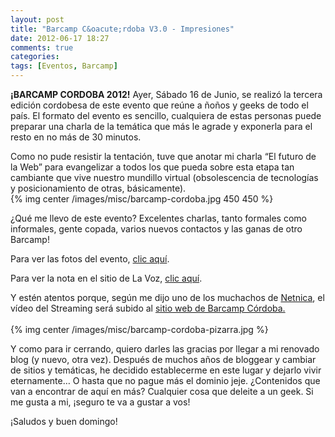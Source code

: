 ```yaml
---
layout: post
title: "Barcamp C&oacute;rdoba V3.0 - Impresiones"
date: 2012-06-17 18:27
comments: true
categories:
tags: [Eventos, Barcamp]
---
```


__¡BARCAMP CORDOBA 2012!__ Ayer, Sábado 16 de Junio, se realizó la tercera edición cordobesa de este evento que reúne a ñoños y geeks de todo el país. El formato del evento es sencillo, cualquiera de estas personas puede preparar una charla de la temática que más le agrade y exponerla para el resto en no más de 30 minutos.

Como no pude resistir la tentación, tuve que anotar mi charla “El futuro de la Web” para evangelizar a todos los que pueda sobre esta etapa tan cambiante que vive nuestro mundillo virtual (obsolescencia de tecnologías y posicionamiento de otras, básicamente).
<br>
{% img center /images/misc/barcamp-cordoba.jpg 450 450 %}
<!-- more -->

¿Qué me llevo de este evento? Excelentes charlas, tanto formales como informales, gente copada, varios nuevos contactos y las ganas de otro Barcamp!

Para ver las fotos del evento, [clic aquí](http://fotos.barcampcordoba.org/).

Para ver la nota en el sitio de La Voz, [clic aquí](http://vos.lavoz.com.ar/tecnologia/barcamp-cba-2012-inteligencia-compartida).

Y estén atentos porque, según me dijo uno de los muchachos de [Netnica](http://www.netnica.com/), el vídeo del Streaming será subido al [sitio web de Barcamp Córdoba.](http://barcampcordoba.org/)
<br><br>
{% img center /images/misc/barcamp-cordoba-pizarra.jpg %}

Y como para ir cerrando, quiero darles las gracias por llegar a mi renovado blog (y nuevo, otra vez). Después de muchos años de bloggear y cambiar de sitios y temáticas, he decidido establecerme en este lugar y dejarlo vivir eternamente… O hasta que no pague más el dominio jeje. ¿Contenidos que van a encontrar de aquí en más? Cualquier cosa que deleite a un geek. Si me gusta a mi, ¡seguro te va a gustar a vos!

¡Saludos y buen domingo!
